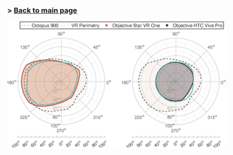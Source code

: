### > [Back to main page](README)

<img src="https://github.com/ZeissVisionScienceLab/HMD-FOV/blob/main/figures/210330_VRPerimetryComp2.png?raw=true" alt="HMD Figure" width="800"/>